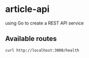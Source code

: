# article-api
using Go to create a REST API service

## Available routes
```console
curl http://localhost:3000/health
```
